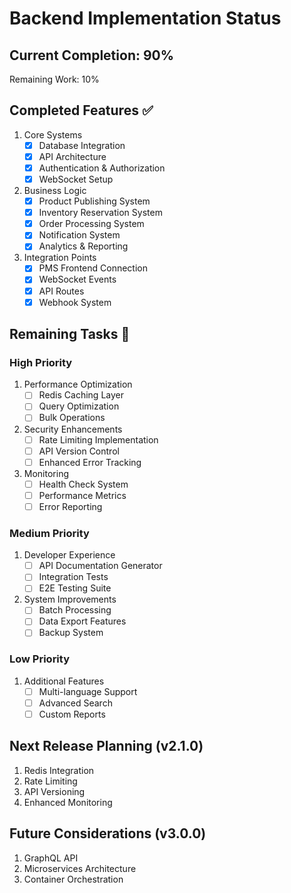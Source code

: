 # Backend Implementation Status

## Current Completion: 90%
Remaining Work: 10%

## Completed Features ✅
1. Core Systems
   - [x] Database Integration
   - [x] API Architecture
   - [x] Authentication & Authorization
   - [x] WebSocket Setup

2. Business Logic
   - [x] Product Publishing System
   - [x] Inventory Reservation System
   - [x] Order Processing System
   - [x] Notification System
   - [x] Analytics & Reporting

3. Integration Points
   - [x] PMS Frontend Connection
   - [x] WebSocket Events
   - [x] API Routes
   - [x] Webhook System

## Remaining Tasks 🚧

### High Priority
1. Performance Optimization
   - [ ] Redis Caching Layer
   - [ ] Query Optimization
   - [ ] Bulk Operations

2. Security Enhancements
   - [ ] Rate Limiting Implementation
   - [ ] API Version Control
   - [ ] Enhanced Error Tracking

3. Monitoring
   - [ ] Health Check System
   - [ ] Performance Metrics
   - [ ] Error Reporting

### Medium Priority
1. Developer Experience
   - [ ] API Documentation Generator
   - [ ] Integration Tests
   - [ ] E2E Testing Suite

2. System Improvements
   - [ ] Batch Processing
   - [ ] Data Export Features
   - [ ] Backup System

### Low Priority
1. Additional Features
   - [ ] Multi-language Support
   - [ ] Advanced Search
   - [ ] Custom Reports

## Next Release Planning (v2.1.0)
1. Redis Integration
2. Rate Limiting
3. API Versioning
4. Enhanced Monitoring

## Future Considerations (v3.0.0)
1. GraphQL API
2. Microservices Architecture
3. Container Orchestration
